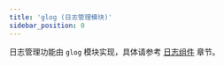 ```yaml
---
title: 'glog (日志管理模块)'
sidebar_position: 0
---
```


日志管理功能由 `glog` 模块实现，具体请参考 [日志组件](output/goframe-v1.16-md/核心组件-重点/日志组件) 章节。